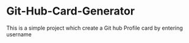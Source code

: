 # Git-Hub-Card-Generator
This is a simple project which create a Git hub Profile card by entering username 
